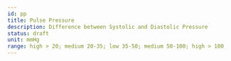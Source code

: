 ```yaml
---
id: pp
title: Pulse Pressure
description: Difference between Systolic and Diastolic Pressure
status: draft
unit: mmHg
range: high > 20; medium 20-35; low 35-50; medium 50-100; high > 100
---
```

